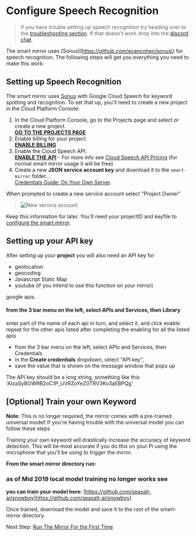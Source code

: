 # Configure Speech Recognition

> If you have trouble setting up speech recognition try heading over to the [troubleshooting section](troubleshooting.md). If that doesn't work drop into the [discord chat](https://discord.gg/JDnHaZH).

The smart mirror uses \[Sonus\]\(https://github.com/evancohen/sonus\) for speech recognition. The following steps will get you everything you need to make this work:

## Setting up Speech Recognition

The smart mirror uses [Sonus](https://github.com/evancohen/sonus) with Google Cloud Speech for keyword spotting and recognition. To set that up, you'll need to create a new project in the Cloud Platform Console:

1. In the Cloud Platform Console, go to the Projects page and select or create a new project.  
   [**GO TO THE PROJECTS PAGE**](https://console.cloud.google.com/project)
2. Enable billing for your project.  
   [**ENABLE BILLING**](https://support.google.com/cloud/answer/6293499#enable-billing)
3. Enable the Cloud Speech API.  
   [**ENABLE THE API**](https://console.cloud.google.com/flows/enableapi?apiid=speech.googleapis.com) - For more info see [Cloud Speech API Pricing](https://cloud.google.com/speech/#cloud-speech-api-pricing) \(for normal smart mirror usage it will be  free\)
4. Create a new **JSON service account key** and download it to the `smart-mirror` folder...  
   [Credentials Guide: On Your Own Server](https://googlecloudplatform.github.io/google-cloud-node/#/docs/google-cloud/0.42.2/guides/authentication#onyourownserver).

When prompted to create a new service account select "Project Owner"

> ![New service account](new-service-account.png)

Keep this information for later. You'll need your projectID and keyfile to [configure the smart mirror](configure_the_mirror.md#speech).

## Setting up your API key

After setting up your **project** you will also need an API key for
* geolocation
* geocoding
* Javascript Static Map
* youtube (if you intend to use this function on your mirror)

google apis.

#### from the 3 bar menu on the left, select APIs and Services, then Library
 enter part of the name of each api in turn, and select it, and click enable
    repeat for the other apis listed
 after completing the enabling for all the listed apis

* from the 3 bar menu on the left, select APIs and Services, then Credentials
* in the **Create credentials** dropdown, select "API key",
* save the value that is shown on the message window that pops up

The API key should be a long string, something like this 'AIzaSyBGWRB2oC1P_UVRZoYeZ0TRV3Kv3aEBPQg'

## \[Optional\] Train your own Keyword

**Note:** This is no longer required, the mirror comes with a pre-trained universal model! If you're having trouble with the universal model you can follow these steps

Training your own keyword will drastically increase the accuracy of keyword detection. This will be most accurate if you do this on your Pi using the microphone that you'll be using to trigger the mirror.

**From the smart mirror directory run:**
###  as of Mid 2019 local model training no longer works  see

**you can train your model here:** [https://github.com/seasalt-ai/snowboy]https://github.com/seasalt-ai/snowboy)

Once trained, download the model and save it to the root of the smart-mirror directory.

Next Step: [Run The Mirror For the First Time](/first_time_running_smart_mirror.md)
